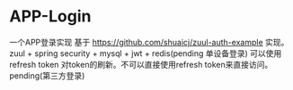 # APP-Login
一个APP登录实现
基于  https://github.com/shuaicj/zuul-auth-example 实现。
zuul + spring security + mysql + jwt + redis(pending 单设备登录)
可以使用refresh token 对token的刷新。不可以直接使用refresh token来直接访问。
pending(第三方登录)




